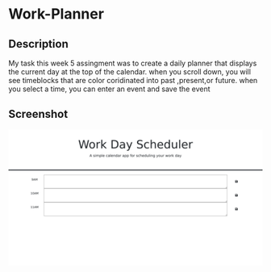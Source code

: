 # Work-Planner

## Description

My task this week 5 assingment was to create a daily planner that displays the current day at the top of the calendar.
when you scroll down, you will see timeblocks that are color coridinated into past ,present,or future.
when you select a time, you can enter an event and save the event

## Screenshot

![computer](<assets/pvon11.github.io%20(2).png>)
